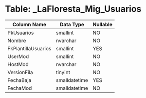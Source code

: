 # Table: _LaFloresta_Mig_Usuarios

| Column Name | Data Type | Nullable |
|-------------|-----------|----------|
| PkUsuarios | smallint | NO |
| Nombre | nvarchar | NO |
| FkPlantillaUsuarios | smallint | YES |
| UserMod | smallint | NO |
| HostMod | nvarchar | NO |
| VersionFila | tinyint | NO |
| FechaBaja | smalldatetime | YES |
| FechaMod | smalldatetime | NO |
